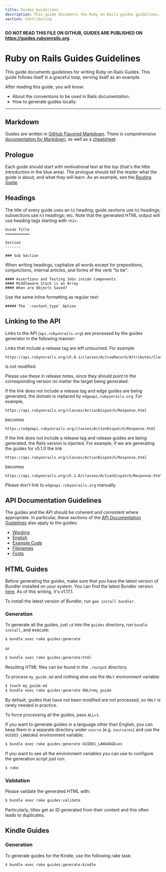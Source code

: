 ```yaml
---
title: Guides Guidelines
description: This guide documents the Ruby on Rails guides guidelines.
section: Contributing
---
```


**DO NOT READ THIS FILE ON GITHUB, GUIDES ARE PUBLISHED ON https://guides.rubyonrails.org.**

Ruby on Rails Guides Guidelines
===============================

This guide documents guidelines for writing Ruby on Rails Guides. This guide follows itself in a graceful loop, serving itself as an example.

After reading this guide, you will know:

* About the conventions to be used in Rails documentation.
* How to generate guides locally.

--------------------------------------------------------------------------------

Markdown
-------

Guides are written in [GitHub Flavored Markdown](https://help.github.com/articles/github-flavored-markdown). There is comprehensive [documentation for Markdown](https://daringfireball.net/projects/markdown/syntax), as well as a [cheatsheet](https://daringfireball.net/projects/markdown/basics).

Prologue
--------

Each guide should start with motivational text at the top (that's the little introduction in the blue area). The prologue should tell the reader what the guide is about, and what they will learn. As an example, see the [Routing Guide](routing.html).

Headings
------

The title of every guide uses an `h1` heading; guide sections use `h2` headings; subsections use `h3` headings; etc. Note that the generated HTML output will use heading tags starting with `<h2>`.

```
Guide Title
===========

Section
-------

### Sub Section
```

When writing headings, capitalize all words except for prepositions, conjunctions, internal articles, and forms of the verb "to be":

```
#### Assertions and Testing Jobs inside Components
#### Middleware Stack is an Array
#### When are Objects Saved?
```

Use the same inline formatting as regular text:

```
##### The `:content_type` Option
```

Linking to the API
------------------

Links to the API (`api.rubyonrails.org`) are processed by the guides generator in the following manner:

Links that include a release tag are left untouched. For example

```
https://api.rubyonrails.org/v5.0.1/classes/ActiveRecord/Attributes/ClassMethods.html
```

is not modified.

Please use these in release notes, since they should point to the corresponding version no matter the target being generated.

If the link does not include a release tag and edge guides are being generated, the domain is replaced by `edgeapi.rubyonrails.org`. For example,

```
https://api.rubyonrails.org/classes/ActionDispatch/Response.html
```

becomes

```
https://edgeapi.rubyonrails.org/classes/ActionDispatch/Response.html
```

If the link does not include a release tag and release guides are being generated, the Rails version is injected. For example, if we are generating the guides for v5.1.0 the link

```
https://api.rubyonrails.org/classes/ActionDispatch/Response.html
```

becomes

```
https://api.rubyonrails.org/v5.1.0/classes/ActionDispatch/Response.html
```

Please don't link to `edgeapi.rubyonrails.org` manually.


API Documentation Guidelines
----------------------------

The guides and the API should be coherent and consistent where appropriate. In particular, these sections of the [API Documentation Guidelines](api_documentation_guidelines.html) also apply to the guides:

* [Wording](api_documentation_guidelines.html#wording)
* [English](api_documentation_guidelines.html#english)
* [Example Code](api_documentation_guidelines.html#example-code)
* [Filenames](api_documentation_guidelines.html#file-names)
* [Fonts](api_documentation_guidelines.html#fonts)

HTML Guides
-----------

Before generating the guides, make sure that you have the latest version of
Bundler installed on your system. You can find the latest Bundler version
[here](https://rubygems.org/gems/bundler). As of this writing, it's v1.17.1.

To install the latest version of Bundler, run `gem install bundler`.

### Generation

To generate all the guides, just `cd` into the `guides` directory, run `bundle install`, and execute:

```bash
$ bundle exec rake guides:generate
```

or

```bash
$ bundle exec rake guides:generate:html
```

Resulting HTML files can be found in the `./output` directory.

To process `my_guide.md` and nothing else use the `ONLY` environment variable:

```bash
$ touch my_guide.md
$ bundle exec rake guides:generate ONLY=my_guide
```

By default, guides that have not been modified are not processed, so `ONLY` is rarely needed in practice.

To force processing all the guides, pass `ALL=1`.

If you want to generate guides in a language other than English, you can keep them in a separate directory under `source` (e.g. `source/es`) and use the `GUIDES_LANGUAGE` environment variable:

```bash
$ bundle exec rake guides:generate GUIDES_LANGUAGE=es
```

If you want to see all the environment variables you can use to configure the generation script just run:

```bash
$ rake
```

### Validation

Please validate the generated HTML with:

```bash
$ bundle exec rake guides:validate
```

Particularly, titles get an ID generated from their content and this often leads to duplicates.

Kindle Guides
-------------

### Generation

To generate guides for the Kindle, use the following rake task:

```bash
$ bundle exec rake guides:generate:kindle
```
